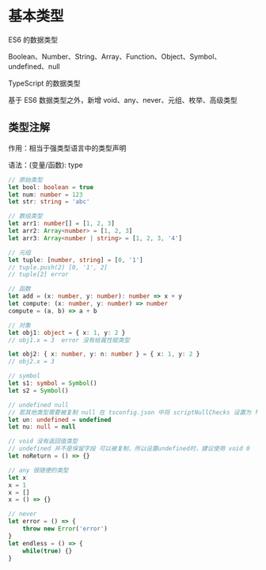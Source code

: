 # 基本类型

ES6 的数据类型

Boolean、Number、String、Array、Function、Object、Symbol、undefined、null

TypeScript 的数据类型

基于 ES6 数据类型之外，新增 void、any、never、元组、枚举、高级类型

## 类型注解

作用：相当于强类型语言中的类型声明

语法：(变量/函数): type


```ts
// 原始类型
let bool: boolean = true
let num: number = 123
let str: string = 'abc'

// 数组类型
let arr1: number[] = [1, 2, 3]
let arr2: Array<number> = [1, 2, 3]
let arr3: Array<number | string> = [1, 2, 3, '4']

// 元组
let tuple: [number, string] = [0, '1']
// tuple.push(2) [0, '1', 2]
// tuple[2] error

// 函数
let add = (x: number, y: number): number => x + y
let compute: (x: number, y: number) => number
compute = (a, b) => a + b

// 对象
let obj1: object = { x: 1, y: 2 }
// obj1.x = 3  error 没有给属性赋类型

let obj2: { x: number, y: n: number } = { x: 1, y: 2 }
// obj2.x = 3

// symbol 
let s1: symbol = Symbol()
let s2 = Symbol()

// undefined null
// 若其他类型需要被复制 null 在 tsconfig.json 中将 scriptNullChecks 设置为 false。或者 使用联合类型 |
let un: undefined = undefined
let nu: null = null

// void 没有返回值类型
// undefined 并不是保留字段 可以被复制，所以设置undefined时，建议使用 void 0
let noReturn = () => {}

// any 很随便的类型
let x
x = 1
x = []
x = () => {}

// never
let error = () => {
    throw new Error('error')
}
let endless = () => {
    while(true) {}
}
```